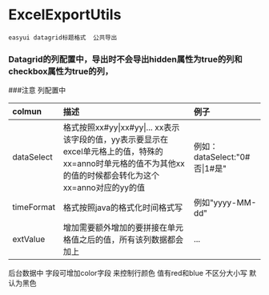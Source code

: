 # ExcelExportUtils
    easyui datagrid标题格式  公共导出
### Datagrid的列配置中，导出时不会导出hidden属性为true的列和checkbox属性为true的列，
###注意 列配置中 
 
|colmun|描述|例子|
|:-------|:------|:-------|
|dataSelect|格式按照xx#yy\|xx#yy\|...  xx表示该字段的值，yy表示要显示在excel单元格上的值，特殊的xx=anno时单元格的值不为其他xx的值的时候都会转化为这个xx=anno对应的yy的值|例如：dataSelect:"0#否\|1#是"|
|timeFormat|格式按照java的格式化时间格式写|例如"yyyy-MM-dd"|
|extValue|增加需要额外增加的要拼接在单元格值之后的值，所有该列数据都会加上|...|  
后台数据中 字段可增加color字段 来控制行颜色  值有red和blue 不区分大小写 默认为黑色
 